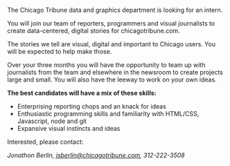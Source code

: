 The Chicago Tribune data and graphics department is looking for an intern.

You will join our team of reporters, programmers and visual journalists to create data-centered, digital stories for chicagotribune.com.

The stories we tell are visual, digital and important to Chicago users. You will be expected to help make those.

Over your three months you will have the opportunity to team up with journalists from the team and elsewhere in the newsroom to create projects large and small. You will also have the leeway to work on your own ideas. 

**The best candidates will have a mix of these skills:**
- Enterprising reporting chops and an knack for ideas
- Enthusiastic programming skills and familiarity with HTML/CSS, Javascript, node and git
- Expansive visual instincts and ideas

Interested, please contact:

*Jonathon Berlin, jsberlin@chicagotribune.com, 312-222-3508*

